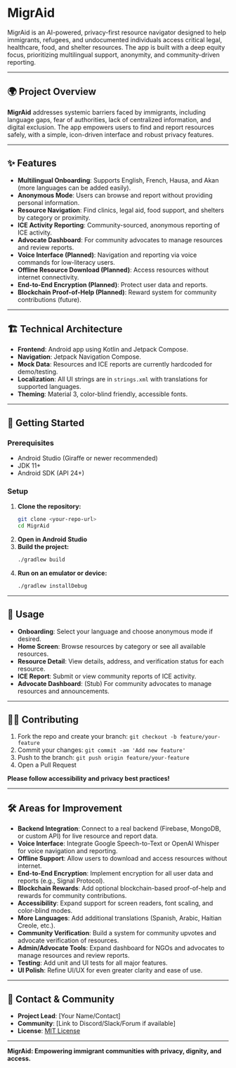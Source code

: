 # MigrAid

MigrAid is an AI-powered, privacy-first resource navigator designed to help immigrants, refugees, and undocumented individuals access critical legal, healthcare, food, and shelter resources. The app is built with a deep equity focus, prioritizing multilingual support, anonymity, and community-driven reporting.

---

## 🌍 Project Overview

**MigrAid** addresses systemic barriers faced by immigrants, including language gaps, fear of authorities, lack of centralized information, and digital exclusion. The app empowers users to find and report resources safely, with a simple, icon-driven interface and robust privacy features.

---

## ✨ Features

- **Multilingual Onboarding**: Supports English, French, Hausa, and Akan (more languages can be added easily).
- **Anonymous Mode**: Users can browse and report without providing personal information.
- **Resource Navigation**: Find clinics, legal aid, food support, and shelters by category or proximity.
- **ICE Activity Reporting**: Community-sourced, anonymous reporting of ICE activity.
- **Advocate Dashboard**: For community advocates to manage resources and review reports.
- **Voice Interface (Planned)**: Navigation and reporting via voice commands for low-literacy users.
- **Offline Resource Download (Planned)**: Access resources without internet connectivity.
- **End-to-End Encryption (Planned)**: Protect user data and reports.
- **Blockchain Proof-of-Help (Planned)**: Reward system for community contributions (future).

---

## 🏗️ Technical Architecture

- **Frontend**: Android app using Kotlin and Jetpack Compose.
- **Navigation**: Jetpack Navigation Compose.
- **Mock Data**: Resources and ICE reports are currently hardcoded for demo/testing.
- **Localization**: All UI strings are in `strings.xml` with translations for supported languages.
- **Theming**: Material 3, color-blind friendly, accessible fonts.

---

## 🚀 Getting Started

### Prerequisites
- Android Studio (Giraffe or newer recommended)
- JDK 11+
- Android SDK (API 24+)

### Setup
1. **Clone the repository:**
   ```bash
   git clone <your-repo-url>
   cd MigrAid
   ```
2. **Open in Android Studio**
3. **Build the project:**
   ```bash
   ./gradlew build
   ```
4. **Run on an emulator or device:**
   ```bash
   ./gradlew installDebug
   ```

---

## 📱 Usage

- **Onboarding**: Select your language and choose anonymous mode if desired.
- **Home Screen**: Browse resources by category or see all available resources.
- **Resource Detail**: View details, address, and verification status for each resource.
- **ICE Report**: Submit or view community reports of ICE activity.
- **Advocate Dashboard**: (Stub) For community advocates to manage resources and announcements.

---

## 🧑‍💻 Contributing

1. Fork the repo and create your branch: `git checkout -b feature/your-feature`
2. Commit your changes: `git commit -am 'Add new feature'`
3. Push to the branch: `git push origin feature/your-feature`
4. Open a Pull Request

**Please follow accessibility and privacy best practices!**

---

## 🛠️ Areas for Improvement

- **Backend Integration**: Connect to a real backend (Firebase, MongoDB, or custom API) for live resource and report data.
- **Voice Interface**: Integrate Google Speech-to-Text or OpenAI Whisper for voice navigation and reporting.
- **Offline Support**: Allow users to download and access resources without internet.
- **End-to-End Encryption**: Implement encryption for all user data and reports (e.g., Signal Protocol).
- **Blockchain Rewards**: Add optional blockchain-based proof-of-help and rewards for community contributions.
- **Accessibility**: Expand support for screen readers, font scaling, and color-blind modes.
- **More Languages**: Add additional translations (Spanish, Arabic, Haitian Creole, etc.).
- **Community Verification**: Build a system for community upvotes and advocate verification of resources.
- **Admin/Advocate Tools**: Expand dashboard for NGOs and advocates to manage resources and review reports.
- **Testing**: Add unit and UI tests for all major features.
- **UI Polish**: Refine UI/UX for even greater clarity and ease of use.

---

## 📣 Contact & Community

- **Project Lead**: [Your Name/Contact]
- **Community**: [Link to Discord/Slack/Forum if available]
- **License**: [MIT License](./LICENSE)

---

**MigrAid: Empowering immigrant communities with privacy, dignity, and access.** 